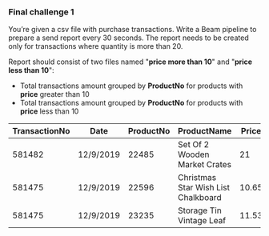 <!--
Licensed under the Apache License, Version 2.0 (the "License");
you may not use this file except in compliance with the License.
You may obtain a copy of the License at
http://www.apache.org/licenses/LICENSE-2.0
Unless required by applicable law or agreed to in writing, software
distributed under the License is distributed on an "AS IS" BASIS,
WITHOUT WARRANTIES OR CONDITIONS OF ANY KIND, either express or implied.
See the License for the specific language governing permissions and
limitations under the License.
-->
### Final challenge 1

You’re given a csv file with purchase transactions. Write a Beam pipeline to prepare a send report every 30 seconds. The report needs to be created only for transactions where quantity is more than 20.

Report should consist of two files named "**price more than 10**" and "**price less than 10**":

* Total transactions amount grouped by **ProductNo** for products with **price** greater than 10
* Total transactions amount grouped by **ProductNo** for products with **price** less than 10

| TransactionNo | Date      | ProductNo | ProductName                         | Price | Quantity | CustomerNo | Country        |
|---------------|-----------|-----------|-------------------------------------|-------|----------|------------|----------------|
| 581482        | 12/9/2019 | 22485     | Set Of 2 Wooden Market Crates       | 21    | 47       | 17490      | United Kingdom |
| 581475        | 12/9/2019 | 22596     | Christmas Star Wish List Chalkboard | 10.65 | 36       | 13069      | United Kingdom |
| 581475        | 12/9/2019 | 23235     | Storage Tin Vintage Leaf            | 11.53 | 12       | 13069      | United Kingdom |